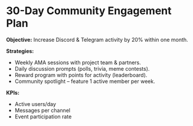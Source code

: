 # 30-Day Community Engagement Plan

**Objective:** Increase Discord & Telegram activity by 20% within one month.  

**Strategies:**

- Weekly AMA sessions with project team & partners.  
- Daily discussion prompts (polls, trivia, meme contests).  
- Reward program with points for activity (leaderboard).  
- Community spotlight – feature 1 active member per week.  

**KPIs:**

- Active users/day
- Messages per channel  
- Event participation rate
